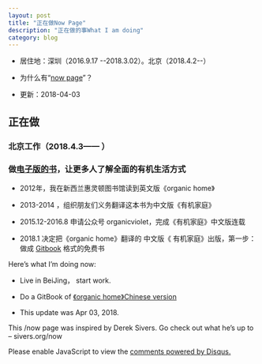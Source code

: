 ```yaml
---
layout: post
title: "正在做Now Page"
description: "正在做的事What I am doing"
category: blog
---
```

- 居住地：深圳（2016.9.17 --2018.3.02）。北京（2018.4.2--）

- 为什么有“[now page](http://nownownow.com/about)”？

- 更新：2018-04-03

## 正在做

### 北京工作（2018.4.3—— ）

### 做[电子版的书](https://violettianjie.gitbooks.io/organichome/content/)，让更多人了解全面的有机生活方式

- 2012年，我在新西兰惠灵顿图书馆读到英文版《organic home》

- 2013-2014 ，组织朋友们义务翻译这本书为中文版《有机家庭》

- 2015.12-2016.8 申请公众号 organicviolet，完成《有机家庭》中文版连载

- 2018.1 决定把《organic home》翻译的 中文版《 有机家庭》出版，第一步： 做成 [Gitbook](https://www.gitbook.com/about) 格式的免费书





Here’s what I’m doing now:

- Live in BeiJing， start work.

- Do a GitBook of [《organic home》Chinese version](https://violettianjie.gitbooks.io/organichome/content/)


- This update was Apr 03, 2018.

This /now page was inspired by Derek Sivers. Go check out what he’s up to – sivers.org/now 


<div id="disqus_thread"></div>
<script>

/**
*  RECOMMENDED CONFIGURATION VARIABLES: EDIT AND UNCOMMENT THE SECTION BELOW TO INSERT DYNAMIC VALUES FROM YOUR PLATFORM OR CMS.
*  LEARN WHY DEFINING THESE VARIABLES IS IMPORTANT: https://disqus.com/admin/universalcode/#configuration-variables*/
/*
var disqus_config = function () {
this.page.url = https://violettianjie.github.io;  // Replace PAGE_URL with your page's canonical URL variable
this.page.identifier = https://violettianjie.github.io; // Replace PAGE_IDENTIFIER with your page's unique identifier variable
};
*/
(function() { // DON'T EDIT BELOW THIS LINE
var d = document, s = d.createElement('script');
s.src = 'https://https-violettianjie-github-io-1.disqus.com/embed.js';
s.setAttribute('data-timestamp', +new Date());
(d.head || d.body).appendChild(s);
})();
</script>
<noscript>Please enable JavaScript to view the <a href="https://disqus.com/?ref_noscript">comments powered by Disqus.</a></noscript>


